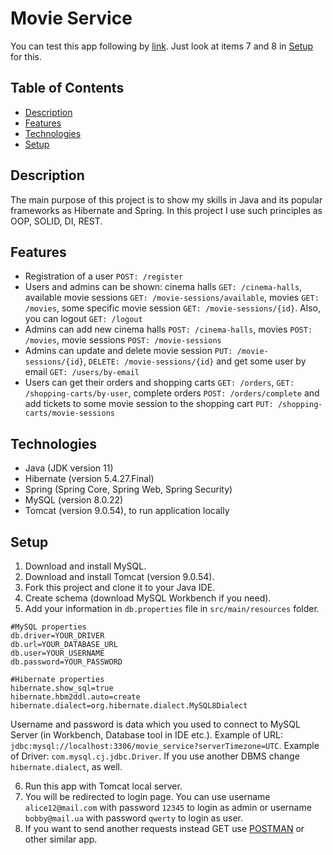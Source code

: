 # Movie Service
You can test this app following by [link](http://zapara-movie.herokuapp.com/). 
Just look at items 7 and 8 in [Setup](#setup) for this.
## Table of Contents

- [Description](#description)
- [Features](#features)
- [Technologies](#technologies)
- [Setup](#setup)

## Description
The main purpose of this project is to show my skills in Java and its popular frameworks as Hibernate and Spring. 
In this project I use such principles as OOP, SOLID, DI, REST.

## Features
- Registration of a user `POST: /register`
- Users and admins can be shown: cinema halls `GET: /cinema-halls`,
  available movie sessions `GET: /movie-sessions/available`,
  movies `GET: /movies`, some specific movie session `GET: /movie-sessions/{id}`. Also, you can logout `GET: /logout`
- Admins can add new cinema halls `POST: /cinema-halls`, movies `POST: /movies`,
movie sessions `POST: /movie-sessions`
- Admins can update and delete movie session `PUT: /movie-sessions/{id}`, 
`DELETE: /movie-sessions/{id}` and get some user by email `GET: /users/by-email`
- Users can get their orders and shopping carts `GET: /orders`, `GET: /shopping-carts/by-user`, 
complete orders `POST: /orders/complete` and add tickets to some movie session to the shopping cart `PUT: /shopping-carts/movie-sessions`

## Technologies
- Java (JDK version 11)
- Hibernate (version 5.4.27.Final)
- Spring (Spring Core, Spring Web, Spring Security)
- MySQL (version 8.0.22)
- Tomcat (version 9.0.54), to run application locally

## Setup
1. Download and install MySQL.
2. Download and install Tomcat (version 9.0.54).
3. Fork this project and clone it to your Java IDE.
4. Create schema (download MySQL Workbench if you need).
5. Add your information in `db.properties` file in `src/main/resources` folder.

```
#MySQL properties
db.driver=YOUR_DRIVER
db.url=YOUR_DATABASE_URL
db.user=YOUR_USERNAME
db.password=YOUR_PASSWORD

#Hibernate properties
hibernate.show_sql=true
hibernate.hbm2ddl.auto=create
hibernate.dialect=org.hibernate.dialect.MySQL8Dialect
```

Username and password is data which you used to connect to MySQL Server (in Workbench, Database tool in IDE etc.).
Example of URL: `jdbc:mysql://localhost:3306/movie_service?serverTimezone=UTC`.
Example of Driver: `com.mysql.cj.jdbc.Driver`.
If you use another DBMS change `hibernate.dialect`, as well.

6. Run this app with Tomcat local server.
7. You will be redirected to login page. You can use username `alice12@mail.com` with password `12345` to login as admin or
username `bobby@mail.ua` with password `qwerty` to login as user.
8. If you want to send another requests instead GET use [POSTMAN](https://www.postman.com/) or other similar app.
